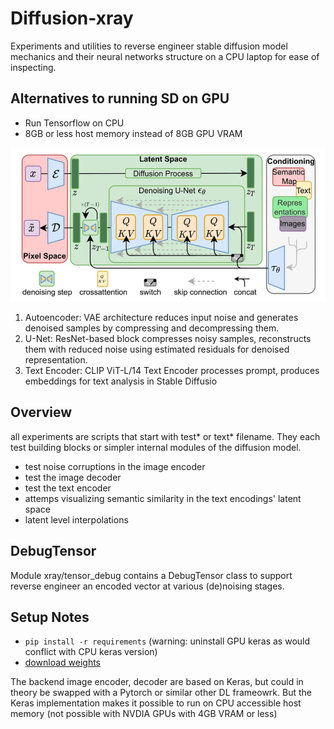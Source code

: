 # Diffusion-xray
Experiments and utilities to reverse engineer stable diffusion model mechanics and their neural networks structure on a CPU laptop for ease of inspecting.  

## Alternatives to running SD on GPU
* Run Tensorflow on CPU  
* 8GB or less host memory instead of 8GB GPU VRAM

![xray](https://github.com/alicata/diffusion-xray/blob/main/model_architecture.png)

1. Autoencoder: VAE architecture reduces input noise and generates denoised samples by compressing and decompressing them.
2. U-Net: ResNet-based block compresses noisy samples, reconstructs them with reduced noise using estimated residuals for denoised representation.
3. Text Encoder: CLIP ViT-L/14 Text Encoder processes prompt, produces embeddings for text analysis in Stable Diffusio

## Overview
all experiments are scripts that start with test* or text* filename. They each test building blocks or simpler internal modules of the diffusion model.
* test noise corruptions in the image encoder
* test the image decoder
* test the text encoder 
* attemps visualizing semantic similarity in the text encodings' latent space
* latent level interpolations

## DebugTensor
Module xray/tensor_debug contains a DebugTensor class to support reverse engineer an encoded vector at various (de)noising stages.

## Setup Notes
* `pip install -r requirements` (warning: uninstall GPU keras as would conflict with CPU keras version)
* [download weights](https://github.com/keras-team/keras-io/blob/master/guides/keras_cv/generate_images_with_stable_diffusion.py)


The backend image encoder, decoder are based on Keras, but could in theory be swapped with a Pytorch or similar other DL frameowrk. But the Keras implementation makes it possible to run on CPU accessible host memory (not possible with NVDIA GPUs with 4GB VRAM or less)
